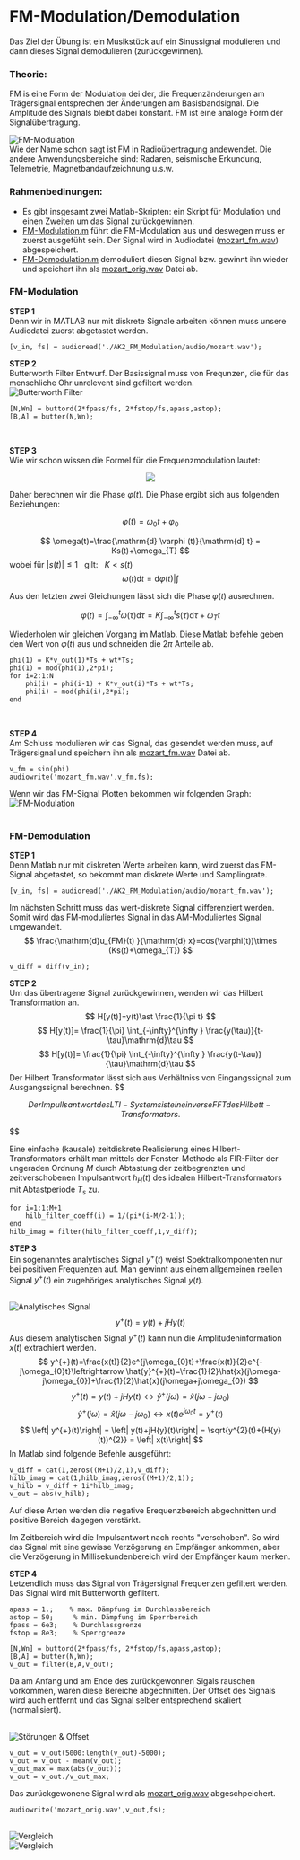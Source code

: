 
# FM-Modulation/Demodulation
Das Ziel der Übung ist ein Musikstück auf ein Sinussignal modulieren und dann dieses Signal demodulieren (zurückgewinnen).
### Theorie:
FM is eine Form der Modulation dei der, die Frequenzänderungen am Trägersignal entsprechen der Änderungen am Basisbandsignal. Die Amplitude des Signals bleibt dabei konstant. FM ist eine analoge Form der Signalübertragung.

![FM-Modulation](https://github.com/ComandanteChi/AK2_FM_Modulation/blob/main/img/frequencymodulation.png?raw=true "FM-Modulation")
<br /> Wie der Name schon sagt ist FM in Radioübertragung andewendet. Die andere Anwendungsbereiche sind: Radaren, seismische Erkundung, Telemetrie, Magnetbandaufzeichnung u.s.w.

### Rahmenbedinungen:
- Es gibt insgesamt zwei Matlab-Skripten: ein Skript für Modulation und einen Zweiten um das Signal zurückgewinnen.
- [FM-Modulation.m](https://github.com/ComandanteChi/AK2_FM_Modulation/blob/main/FM-Modulation.m/) führt die FM-Modulation aus und deswegen muss er zuerst ausgefüht sein. Der Signal wird in Audiodatei ([mozart_fm.wav](https://github.com/ComandanteChi/AK2_FM_Modulation/blob/main/audio/mozart_fm.wav/)) abgespeichert.
- [FM-Demodulation.m](https://github.com/ComandanteChi/AK2_FM_Modulation/blob/main/FM-Demodulation.m/) demoduliert diesen Signal bzw. gewinnt ihn wieder und speichert ihn als [mozart_orig.wav](https://github.com/ComandanteChi/AK2_FM_Modulation/blob/main/audio/mozart_orig.wav/) Datei ab.

### **FM-Modulation**
**STEP 1**<br />
Denn wir in MATLAB nur mit diskrete Signale arbeiten können muss unsere Audiodatei zuerst abgetastet werden.

<pre><code>[v_in, fs] = audioread('./AK2_FM_Modulation/audio/mozart.wav');</code></pre>

**STEP 2**<br />
Butterworth Filter Entwurf. Der Basissignal muss von Frequnzen, die für das menschliche Ohr unrelevent sind gefiltert werden.
<br /> ![Butterworth Filter](https://github.com/ComandanteChi/AK2_FM_Modulation/blob/main/img/butter_filter.jpg?raw=true "Butterworth Filter")
<pre><code>[N,Wn] = buttord(2*fpass/fs, 2*fstop/fs,apass,astop);<br />[B,A] = butter(N,Wn);</code></pre><br />
**STEP 3**<br />
Wie wir schon wissen die Formel für die Frequenzmodulation lautet:

<p align="center">
<img src="https://render.githubusercontent.com/render/math?math=u_{FM}(t)=sin(\varphi (t))">
</p>

Daher berechnen wir die Phase $\varphi (t)$. Die Phase ergibt sich aus folgenden Beziehungen:

$$
    \varphi (t) = \omega_{0} t + \varphi_{0}
$$
 
$$
  \omega(t)=\frac{\mathrm{d} \varphi (t)}{\mathrm{d} t} = Ks(t)+\omega_{T}
$$
wobei für $|s(t)|\leqslant 1$ &nbsp; gilt: &nbsp; $K<s(t)$ 
$$
  \omega(t)\mathrm{d}t=\mathrm{d} \varphi (t)  | \int
$$

Aus den letzten zwei Gleichungen lässt sich die Phase $\varphi (t)$ ausrechnen.

$$
  \varphi (t) = \int_{-\infty}^{t} \omega(\tau ){\mathrm{d} \tau} = K\int_{-\infty}^{t} s(\tau ){\mathrm{d} \tau+\omega_{T}t}
$$

Wiederholen wir gleichen Vorgang im Matlab. Diese Matlab befehle geben den Wert von $\varphi (t)$ aus und schneiden die $2\pi$ Anteile ab.
<pre><code>phi(1) = K*v_out(1)*Ts + wt*Ts;<br />phi(1) = mod(phi(1),2*pi);<br />for i=2:1:N   
    phi(i) = phi(i-1) + K*v_out(i)*Ts + wt*Ts;
    phi(i) = mod(phi(i),2*pi);    
end</code></pre><br />

**STEP 4** <br />
Am Schluss modulieren wir das Signal, das gesendet werden muss, auf Trägersignal und speichern ihn als [mozart_fm.wav](https://github.com/ComandanteChi/AK2_FM_Modulation/blob/main/mozart_fm.wav/) Datei ab.
<pre><code>v_fm = sin(phi)
audiowrite('mozart_fm.wav',v_fm,fs);</code></pre>
Wenn wir das FM-Signal Plotten bekommen wir folgenden Graph:
<br /> ![FM-Modulation](https://github.com/ComandanteChi/AK2_FM_Modulation/blob/main/img/fm_and_audio.jpg?raw=true "FM-Modulation")
<br /><br />
### **FM-Demodulation**
**STEP 1** <br />
Denn Matlab nur mit diskreten Werte arbeiten kann, wird zuerst das FM-Signal abgetastet, so bekommt man diskrete Werte und Samplingrate.
<pre><code>[v_in, fs] = audioread('./AK2_FM_Modulation/audio/mozart_fm.wav');</code></pre>
Im nächsten Schritt muss das wert-diskrete Signal differenziert werden. Somit wird das FM-moduliertes Signal in das AM-Moduliertes Signal umgewandelt.
$$
    \frac{\mathrm{d}u_{FM}(t) }{\mathrm{d} x}=cos(\varphi(t))\times (Ks(t)+\omega_{T})
$$

<pre><code>v_diff = diff(v_in);</code></pre>

**STEP 2**<br />
Um das übertragene Signal zurückgewinnen, wenden wir das Hilbert Transformation an.
$$
H[y(t)]=y(t)\ast \frac{1}{\pi t}
$$
$$
    H[y(t)]= \frac{1}{\pi} \int_{-\infty}^{\infty } \frac{y(\tau)}{t-\tau}\mathrm{d}\tau
$$
$$
    H[y(t)]= \frac{1}{\pi} \int_{-\infty}^{\infty } \frac{y(t-\tau)}{\tau}\mathrm{d}\tau
$$
Der Hilbert Transformator lässt sich aus Verhältniss von Eingangssignal zum Ausgangssignal berechnen.
$$

$$
Der Impullsantwort des LTI-Systems ist eine inverse FFT des Hilbett-Transformators.
$$

$$

Eine einfache (kausale) zeitdiskrete Realisierung eines Hilbert-Transformators erhält man mittels der Fenster-Methode als FIR-Filter der ungeraden Ordnung $M$ durch Abtastung der zeitbegrenzten und zeitverschobenen Impulsantwort $h_{H}(t)$ des idealen Hilbert-Transformators mit Abtastperiode $T_{s}$ zu.

<pre><code>for i=1:1:M+1
    hilb_filter_coeff(i) = 1/(pi*(i-M/2-1));
end
hilb_imag = filter(hilb_filter_coeff,1,v_diff);</code></pre>

**STEP 3** <br />
Ein sogenanntes analytisches Signal $y^{+}(t)$ weist Spektralkomponenten nur bei positiven Frequenzen auf. Man gewinnt aus einem allgemeinen reellen Signal $y^{+}(t)$ ein zugehöriges analytisches Signal $y(t)$.

<br /> ![Analytisches Signal](https://github.com/ComandanteChi/AK2_FM_Modulation/blob/main/img/blockdiapram_analyt_sig.png?raw=true "Gewinnung des Analytischen Signals")
$$
    y^{+}(t)=y(t)+jH{y}(t)
$$
Aus diesem analytischen Signal $y^{+}(t)$ kann nun die Amplitudeninformation $x(t)$ extrachiert werden.
$$
    y^{+}(t)=\frac{x(t)}{2}e^{j\omega_{0}t}+\frac{x(t)}{2}e^{-j\omega_{0}t}\leftrightarrow \hat{y}^{+}(t)=\frac{1}{2}\hat{x}(j\omega-j\omega_{0})+\frac{1}{2}\hat{x}(j\omega+j\omega_{0})
$$
$$
    y^{+}(t)=y(t)+jH{y}(t) \leftrightarrow \hat{y}^{+}(j\omega)=\hat{x}(j\omega-j\omega_{0})
$$
$$
    \hat{y}^{+}(j\omega)=\hat{x}(j\omega-j\omega_{0}) \leftrightarrow x(t)e^{j\omega_{0}t} = y^{+}(t)
$$
$$
    \left| y^{+}(t)\right| = \left| y(t)+jH{y}(t)\right| = \sqrt{y^{2}(t)+(H{y}(t))^{2}} = \left| x(t)\right|
$$
In Matlab sind folgende Befehle ausgeführt:

<pre><code>v_diff = cat(1,zeros((M+1)/2,1),v_diff);
hilb_imag = cat(1,hilb_imag,zeros((M+1)/2,1));
v_hilb = v_diff + 1i*hilb_imag;
v_out = abs(v_hilb);</code></pre>

Auf diese Arten werden die negative Erequenzbereich abgechnitten und positive Bereich dagegen verstärkt.

Im Zeitbereich wird die Impulsantwort nach rechts "verschoben". So wird das Signal mit eine gewisse Verzögerung an Empfänger ankommen, aber die Verzögerung in Millisekundenbereich wird der Empfänger kaum merken. 

**STEP 4** <br />
Letzendlich muss das Signal von Trägersignal Frequenzen gefiltert werden. Das Signal wird mit Butterworth gefiltert.

<pre><code>apass = 1.;    % max. Dämpfung im Durchlassbereich
astop = 50;     % min. Dämpfung im Sperrbereich
fpass = 6e3;    % Durchlassgrenze
fstop = 8e3;    % Sperrgrenze

[N,Wn] = buttord(2*fpass/fs, 2*fstop/fs,apass,astop);
[B,A] = butter(N,Wn);
v_out = filter(B,A,v_out);</code></pre>
Da am Anfang und am Ende des zurückgewonnen Sigals rauschen vorkommen, waren diese Bereiche abgechnitten. Der Offset des Signals wird auch entfernt und das Signal selber entsprechend skaliert (normalisiert).

<br /> ![Störungen & Offset](https://github.com/ComandanteChi/AK2_FM_Modulation/blob/main/img/stoer&offset.jpg?raw=true "Störungen & Offset")

<pre><code>v_out = v_out(5000:length(v_out)-5000);
v_out = v_out - mean(v_out);
v_out_max = max(abs(v_out));
v_out = v_out./v_out_max;</code></pre>

Das zurückgewonene Signal wird als [mozart_orig.wav](https://github.com/ComandanteChi/AK2_FM_Modulation/blob/main/audio/mozart_orig.wav/) abgeschpeichert.

<pre><code>audiowrite('mozart_orig.wav',v_out,fs);</code></pre>

<br /> ![Vergleich](https://github.com/ComandanteChi/AK2_FM_Modulation/blob/main/img/vor_FM.jpg?raw=true "Vergleich des Signals vor Modulation und nach Demodulation")
<br /> ![Vergleich](https://github.com/ComandanteChi/AK2_FM_Modulation/blob/main/img/nach_Demod.jpg?raw=true "Vergleich des Signals vor Modulation und nach Demodulation")


